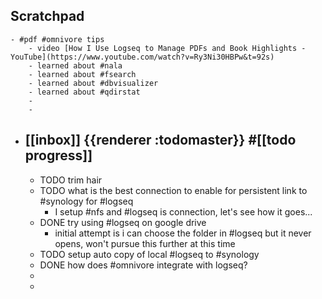 ## Scratchpad
	- #pdf #omnivore tips
		- video [How I Use Logseq to Manage PDFs and Book Highlights - YouTube](https://www.youtube.com/watch?v=Ry3Ni30HBPw&t=92s)
		- learned about #nala
		- learned about #fsearch
		- learned about #dbvisualizer
		- learned about #qdirstat
		-
		-
- ## [[inbox]] {{renderer :todomaster}} #[[todo progress]]
	- TODO trim hair
	- TODO what is the best connection to enable for persistent link to #synology for #logseq
		- I setup #nfs and #logseq is connection, let's see how it goes...
	- DONE try using #logseq on google drive
		- initial attempt is i can choose the folder in #logseq but it never opens, won't pursue this further at this time
	- TODO  setup auto copy of local #logseq to #synology
	- DONE how does #omnivore integrate with logseq?
	-
	-